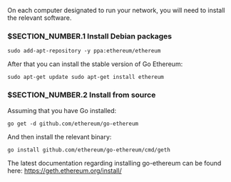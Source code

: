 On each computer designated to run your network, you will need to install the 
relevant software.

### $__SECTION_NUMBER__.1 Install Debian packages

`sudo add-apt-repository -y ppa:ethereum/ethereum`

After that you can install the stable version of Go Ethereum:

`
sudo apt-get update
sudo apt-get install ethereum
`

### $__SECTION_NUMBER__.2 Install from source

Assuming that you have Go installed:

`go get -d github.com/ethereum/go-ethereum`

And then install the relevant binary:

`go install github.com/ethereum/go-ethereum/cmd/geth`

The latest documentation regarding installing go-ethereum can be found here:
<https://geth.ethereum.org/install/>
